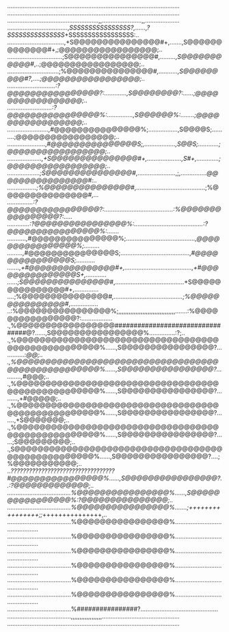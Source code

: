 ....................................................................................................  
....................................................................................................  
.....................................................,,.......................,,....................  
...................................,*SSSSSSSSSSSSSSSS?,......,?SSSSSSSSSSSSSSS*+SSSSSSSSSSSSSSSSS:..  
.................................,+S@@@@@@@@@@@@@@@#+,.......,S@@@@@@@@@@@@@#+,;@@@@@@@@@@@@@@@@@;..  
................................;S@@@@@@@@@@@@@@@#*,.........,S@@@@@@@@@@@#*,..;@@@@@@@@@@@@@@@@@;..  
..............................;%@@@@@@@@@@@@@@@#*,...........,S@@@@@@@@@#?,....;@@@@@@@@@@@@@@@@@;..  
............................:?@@@@@@@@@@@@@@@@?:.............,S@@@@@@@@?:......;@@@@@@@@@@@@@@@@@;..  
..........................:?@@@@@@@@@@@@@@@@%:...............,S@@@@@@%:........;@@@@@@@@@@@@@@@@@;..  
........................,*#@@@@@@@@@@@@@@@%;.................,S@@@@S;..........;@@@@@@@@@@@@@@@@@;..  
......................,*#@@@@@@@@@@@@@@@S;,..................,S@@S;............;@@@@@@@@@@@@@@@@@;..  
....................,+S@@@@@@@@@@@@@@@#+,....................,S#+,.............;@@@@@@@@@@@@@@@@@;..  
...................;S@@@@@@@@@@@@@@@#*,......................,;,...............*@@@@@@@@@@@@@@@@#:..  
.................;%@@@@@@@@@@@@@@@#*,........................................;%@@@@@@@@@@@@@@@#*,...  
...............:?@@@@@@@@@@@@@@@@?:........................................:%@@@@@@@@@@@@@@@@?:.....  
.............:?@@@@@@@@@@@@@@@@%:........................................:?@@@@@@@@@@@@@@@@%:.......  
...........,*#@@@@@@@@@@@@@@@%;........................................,*@@@@@@@@@@@@@@@@%;.........  
.........,*#@@@@@@@@@@@@@@@S;........................................,*#@@@@@@@@@@@@@@@S;...........  
.......,+#@@@@@@@@@@@@@@@#+,.......................................,+#@@@@@@@@@@@@@@@S+,............  
......;S@@@@@@@@@@@@@@@#*,........................................+S@@@@@@@@@@@@@@@#+,..............  
....;%@@@@@@@@@@@@@@@#*,........................................;%@@@@@@@@@@@@@@@#*,................  
..:%@@@@@@@@@@@@@@@@%;,,,,,,,,,,,,,,,,,,,,,,,,,,,,,,,,,.......:%@@@@@@@@@@@@@@@@?:..................  
.,%@@@@@@@@@@@@@@@@@#################################@?......,S@@@@@@@@@@@@@@@@%...............:?;..  
.,%@@@@@@@@@@@@@@@@@@@@@@@@@@@@@@@@@@@@@@@@@@@@@@@@@@@%......,S@@@@@@@@@@@@@@@@?.............:*@@;..  
.,%@@@@@@@@@@@@@@@@@@@@@@@@@@@@@@@@@@@@@@@@@@@@@@@@@@@%......,S@@@@@@@@@@@@@@@@?...........,*#@@@;..  
.,%@@@@@@@@@@@@@@@@@@@@@@@@@@@@@@@@@@@@@@@@@@@@@@@@@@@%......,S@@@@@@@@@@@@@@@@?.........,+#@@@@@;..  
.,%@@@@@@@@@@@@@@@@@@@@@@@@@@@@@@@@@@@@@@@@@@@@@@@@@@@%......,S@@@@@@@@@@@@@@@@?.......,+S@@@@@@@;..  
.,%@@@@@@@@@@@@@@@@@@@@@@@@@@@@@@@@@@@@@@@@@@@@@@@@@@@%......,S@@@@@@@@@@@@@@@@?......;S@@@@@@@@@;..  
.,S@@@@@@@@@@@@@@@@@@@@@@@@@@@@@@@@@@@@@@@@@@@@@@@@@@@%......,S@@@@@@@@@@@@@@@@?....;%@@@@@@@@@@@;..  
..*??????????????????????????????????#@@@@@@@@@@@@@@@@%......,S@@@@@@@@@@@@@@@@?..:?@@@@@@@@@@@@@;..  
.....................................%@@@@@@@@@@@@@@@@%......,S@@@@@@@@@@@@@@@@%:?@@@@@@@@@@@@@@@;..  
.....................................%@@@@@@@@@@@@@@@@%.......;++++++++++++++++;;*+++++++++++++++,..  
.....................................%@@@@@@@@@@@@@@@@%.............................................  
.....................................%@@@@@@@@@@@@@@@@%.............................................  
.....................................%@@@@@@@@@@@@@@@@%.............................................  
.....................................%@@@@@@@@@@@@@@@@%.............................................  
.....................................%@@@@@@@@@@@@@@@@%.............................................  
.....................................%@@@@@@@@@@@@@@@@%.............................................  
.....................................%################?.............................................  
.....................................,,,,,,,,,,,,,,,,,,.............................................  
....................................................................................................
